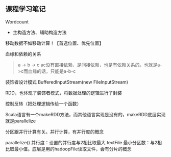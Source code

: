 ## 课程学习笔记

Wordcount
- 主构造方法、辅助构造方法


移动数据不如移动计算！【首选位置、优先位置】

血缘和依赖的关系
> a -> b -> c  ac没有直接依赖，是间接依赖，也是有依赖关系的。也就是a->c而血缘的话，只能是a-b-c


装饰者设计模式
 BufferedInputStream(new FileInputStream)


RDD，也体现了装饰者模式，将数据处理的逻辑进行了封装

控制反转（把处理逻辑传给一个函数）


Scala语言有一个makeRDD方法，而其他语言实现是没有的，makeRDD底层实现就是parallelize

分区跟并行计算有关。并行计算，有并行度的概念

parallelize()  	并行度：设置的并行度与2相比取最大
textFile		最小分区数：与2相比取最小值。底层是用的hadoopFile读取文件，会有分片的概念


